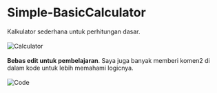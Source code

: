 # Simple-BasicCalculator
Kalkulator sederhana untuk perhitungan dasar.
<br>
<br>
![Calculator](https://c1.staticflickr.com/2/1910/45115547942_262bfecb5d.jpg)
<br>
<br>
**Bebas edit untuk pembelajaran**. Saya juga banyak memberi komen2 di dalam kode untuk lebih memahami logicnya.
<br>
<br>
![Code](https://c1.staticflickr.com/2/1909/30227618137_d5f3a76f46_b.jpg)
